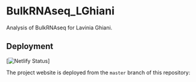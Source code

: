 # BulkRNAseq_LGhiani

Analysis of BulkRNAseq for Lavinia Ghiani.

## Deployment

[![Netlify Status](https://api.netlify.com/api/v1/badges/24207041-d22e-415e-b859-5bd7db51d63f/deploy-status)]

The project website is deployed from the `master` branch of this repository:
